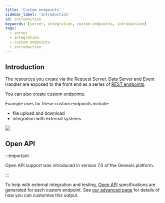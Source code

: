 ```yaml
---
title: 'Custom endpoints'
sidebar_label: 'Introduction'
id: introduction
keywords: [server, integration, custom endpoints, introduction]
tags:
  - server
  - integration
  - custom endpoints
  - introduction
---
```


## Introduction

The resources you create via the Request Server, Data Server and Event Handler are exposed to the front end as a series of [REST endpoints](../../../../server/integration/rest-endpoints/introduction/).

You can also create custom endpoints.

Example uses for these custom endpoints include: 

- file upload and download
- integration with external systems

![](/img/custom-endpoints.png)

## Open API

:::important

Open API support was introduced in version 7.0 of the Genesis platform.

:::

To help with external integration and testing, [Open API](../../open-api/) specifications are generated for each custom endpoint.
See [our advanced page](../advanced/#openapi) for details of how you can customise this output.
